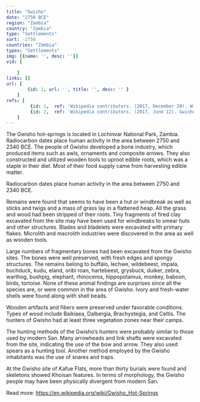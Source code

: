 ```yaml
---
title: "Gwisho"
date: "2750 BCE"
region: "Zambia"
country: "Zambia" 
type: "Settlements"
sort: -2750
countries: "Zambia"
types: "Settlements"
img: [{name: '', desc: ''}]
vid: [
        
    ]
links: []
url: [
        {id: 1, url: '', title: '', desc: '' }
    ]
refs: [
         {id: 1,  ref: 'Wikipedia contributors. (2017, December 20). Wilton culture. In Wikipedia, The Free Encyclopedia. Retrieved 22:13, February 3, 2019, from ', url: 'https://en.wikipedia.org/w/index.php?title=Wilton_culture&oldid=816305071'},
         {id: 2,  ref: 'Wikipedia contributors. (2017, June 12). Gwisho Hot-Springs. In Wikipedia, The Free Encyclopedia. Retrieved 22:13, February 3, 2019, from ', url: 'https://en.wikipedia.org/w/index.php?title=Gwisho_Hot-Springs&oldid=785325555'},
    ]
---
```

The Gwisho hot-springs is located in Lochinvar National Park, Zambia. Radiocarbon dates place human activity in the area between 2750 and 2340 BCE. The people of Gwisho developed a bone industry, which produced items such as awls, ornaments and composite arrows. They also constructed and utilized wooden tools to uproot edible roots, which was a staple in their diet. Most of their food supply came from harvesting edible matter.

Radiocarbon dates place human activity in the area between 2750 and 2340 BCE. 

Remains were found that seems to have been a hut or windbreak as well as sticks and twigs and a mass of grass lay in a flattened heap. All the grass and wood had been stripped of their roots. Tiny fragments of fired clay excavated from the site may have been used for windbreaks to smear huts and other structures. Blades and bladelets were excavated with primary flakes. Microlith and macrolith industries were discovered in the area as well as wooden tools.

Large numbers of fragmentary bones had been excavated from the Gwisho sites. The bones were well preserved, with fresh edges and spongy structures. The remains belong to buffalo, lechwe, wildebeest, impala, buchduck, kudu, eland, oribi roan, hartebeest, grysbuck, duiker, zebra, warthog, bushpig, elephant, rhinoceros, hippopotamus, monkey, baboon, birds, tortoise. None of these animal findings are surprises since all the species are, or were common in the area of Gwisho. Ivory and fresh-water shells were found along with shell beads.

Wooden artifacts and fibers were preserved under favorable conditions. Types of wood include Baikiaea, Dalbergia, Brachystegia, and Celtis. The hunters of Gwisho had at least three vegetation zones near their camps.

The hunting methods of the Gwisho’s hunters were probably similar to those used by modern San. Many arrowheads and link shafts were excavated from the site, indicating the use of the bow and arrow. They also used spears as a hunting tool. Another method employed by the Gwisho inhabitants was the use of snares and traps. 

At the Gwisho site of Kafue Flats, more than thirty burials were found and skeletons showed Khoisan features. In terms of morphology, the Gwisho people may have been physically divergent from modern San.

Read more: https://en.wikipedia.org/wiki/Gwisho_Hot-Springs
